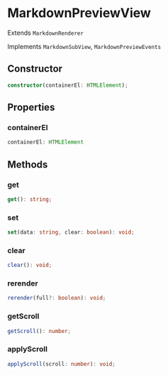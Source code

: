 # MarkdownPreviewView

Extends `MarkdownRenderer`

Implements `MarkdownSubView`, `MarkdownPreviewEvents`

## Constructor

```ts
constructor(containerEl: HTMLElement);
```

## Properties

### containerEl

```ts
containerEl: HTMLElement
```

## Methods

### get

```ts
get(): string;
```

### set

```ts
set(data: string, clear: boolean): void;
```

### clear

```ts
clear(): void;
```

### rerender

```ts
rerender(full?: boolean): void;
```

### getScroll

```ts
getScroll(): number;
```

### applyScroll

```ts
applyScroll(scroll: number): void;
```
